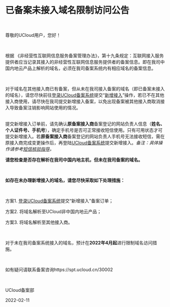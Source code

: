 # 已备案未接入域名限制访问公告

<br/>

尊敬的UCloud用户，您好！

 <br/>

根据 《非经营性互联网信息服务备案管理办法》，第十九条规定：互联网接入服务提供者应当记录其接入的非经营性互联网信息服务提供者的备案信息。即在我司中国内地云产品上解析的域名，必须在我司备案系统内有相应域名的备案信息。

 <br/>

对于域名在其他接入商已有备案，但从未在我司接入备案的域名（即已备案未接入的域名），请您尽快前往[登录UCloud备案系统](https://console.ucloud.cn/icp/)提交“[新增接入](https://docs.ucloud.cn/beian1/guidance/guidance9)”操作，若已不在其他接入商使用，请尽快在我司提交新增接入备案，以免出现备案被其他接入商取消接入导致备案注销影响网站使用的情况。

 <br/>提交新增接入订单前，请先确认**原备案接入商**备案登记的网站负责人信息（**姓名、个人证件号、手机号**），确定手机号是否可正常接收短信使用。只有可用状态才可提交新增接入。若**原备案接入商**备案登记的网站负责人手机号无法接收短信，需在原接入商完成变更操作后，再登陆[UCloud备案系统](https://console.ucloud.cn/icp/)提交新增接入。*备注：具体操作请参考[短信核验指导](https://docs.ucloud.cn/beian1/guidance/guidance2)。*



**请您检查是否存在解析在我司中国内地主机，但未在我司备案的域名。**

 <br/>

**如存在未办理新增接入的域名，请您尽快采取如下处理措施：** 

 <br/>

方案1. [登录UCloud备案系统](https://console.ucloud.cn/icp)提交“新增接入”备案订单； <br/>

方案2. 将域名解析至UCloud非中国内地云产品；<br/>

方案3. 将域名解析至其他接入商。<br/>

<br/>

对于未在我司备案系统接入的域名，预计在**2022年4月起**进行限制域名访问措施。

 <br/>

如有疑问请联系备案咨询https://spt.ucloud.cn/30002

<br/>

UCloud备案部

2022-02-11